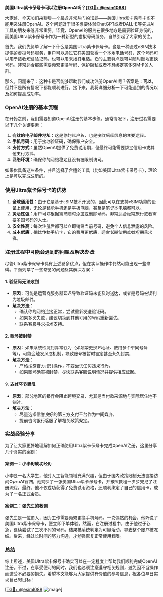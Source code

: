 **美国Ultra紫卡保号卡可以注册OpenAI吗？[[TG💪+ @esim1088](https://t.me/s/esim1088)]**

大家好，今天咱们来聊聊一个最近非常热门的话题——美国Ultra紫卡保号卡能不能用来注册OpenAI。这个问题对于很多想要体验ChatGPT或者DALL-E等先进AI工具的朋友来说非常重要。毕竟，OpenAI的服务在很多地方是需要验证身份的，而美国Ultra紫卡保号卡作为一种新型的虚拟号码服务，自然引起了大家的关注。

首先，我们先简单了解一下什么是美国Ultra紫卡保号卡。这是一种通过eSIM技术提供的虚拟号码服务，用户可以通过它在美国获得一个本地电话号码，这个号码可以用于接收短信验证码，也可以用来拨打电话。它的主要特点是可以随时随地更换号码，非常适合那些需要频繁更换号码、保护隐私或者不想绑定实体SIM卡的人群。

那么，问题来了：这种卡是否能够帮助我们成功注册OpenAI呢？答案是：**可以**，但并不是所有情况下都能顺利进行。接下来，我将详细分析一下可能遇到的情况以及如何提高成功率。

### OpenAI注册的基本流程

在开始之前，我们需要知道OpenAI注册的基本步骤。通常情况下，注册过程需要以下几个关键要素：

1. **有效的电子邮件地址**：这是你的账户名，也是接收后续信息的主要途径。
2. **手机号码**：用于接收验证码，确保账户安全。
3. **支付方式**：虽然OpenAI提供了免费试用期，但最终可能需要绑定信用卡或其他支付方式。
4. **网络环境**：确保你的网络稳定且没有被限制访问。

如果你具备这些条件，并且选择了合适的工具（比如美国Ultra紫卡保号卡），理论上是可以完成注册的。

### 使用Ultra紫卡保号卡的优势

1. **全球通用性**：由于它是基于eSIM技术开发的，因此可以在支持eSIM功能的设备上使用，无论是智能手机还是平板电脑，甚至是笔记本电脑都可以。
2. **灵活性强**：用户可以根据需求随时添加或删除号码，非常适合经常旅行或者需要多国号码的人士。
3. **安全性高**：每次注册后都可以立即销毁当前号码，避免个人信息泄露的风险。
4. **成本低廉**：相比传统手机卡，它的费用更低廉，适合长期使用或者短期需求者。

### 注册过程中可能会遇到的问题及解决办法

尽管Ultra紫卡保号卡具有上述诸多优点，但在实际操作中仍然可能出现一些障碍。下面列举了一些常见的问题及其解决方案：

#### 1. 验证码无法收到
   - **原因**：可能是运营商服务器延迟导致验证码未能及时送达，或者是号码被误判为垃圾邮件。
   - **解决方法**：
     - 确认你的网络连接正常，尝试重新发送验证码。
     - 如果多次失败，建议切换到其他可用的号码重新尝试。
     - 联系客服寻求技术支持。

#### 2. 账号被封禁
   - **原因**：如果系统检测到异常行为（如频繁更换IP地址、使用多个不同号码等），可能会触发风控机制，导致账号被暂时锁定甚至永久封禁。
   - **解决方法**：
     - 严格按照官方指引操作，不要尝试任何违规行为。
     - 如果账号确实被封禁，尽快联系客服说明情况并提供相应证据。

#### 3. 支付环节受阻
   - **原因**：部分地区的银行会阻止跨境交易，尤其是当付款来源地与实际居住地不符时。
   - **解决方法**：
     - 尽量选择信誉良好的第三方支付平台作为中间媒介。
     - 提前咨询银行客服了解相关政策规定。

### 实战经验分享

为了让大家更好地理解如何正确使用Ultra紫卡保号卡完成OpenAI注册，这里分享几个真实的案例：

#### 案例一：小李的成功经历
小李是一名大学生，他对人工智能领域充满兴趣，但由于国内政策限制无法直接访问OpenAI官网。他购买了一张美国Ultra紫卡保号卡，并按照教程一步步完成了注册流程。最终，他不仅成功获得了免费试用资格，还顺利绑定了自己的信用卡，成为了一名正式会员。

#### 案例二：张先生的教训
张先生是一位商人，因为工作需要频繁更换手机号码。一次偶然的机会，他听说了美国Ultra紫卡保号卡，便立即下单体验。然而，在注册过程中，由于他过于心急，连续尝试了三次不同的号码，结果被系统判定为可疑活动，导致整个账户被冻结。后来，经过长时间的努力沟通，才勉强恢复正常使用权限。

### 总结

综上所述，美国Ultra紫卡保号卡确实可以在一定程度上帮助我们顺利完成OpenAI注册。不过，在享受便利的同时，我们也必须注意遵守相关规则，避免因不当操作而遭受不必要的损失。希望本文能够为大家提供有价值的参考信息，祝各位早日实现自己的目标！

[[TG💪+ @esim1088](https://t.me/s/esim1088) ![Image](https://i.postimg.cc/4NQfJmqS/Snipaste-2025-05-13-00-14-12.png)]